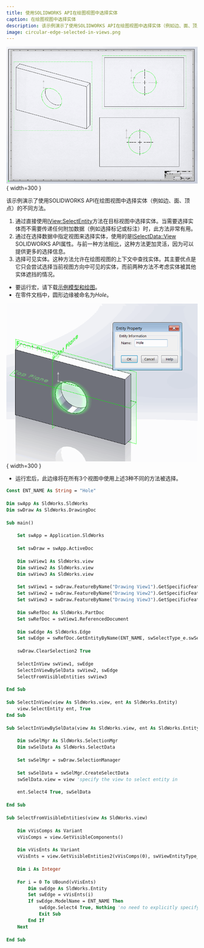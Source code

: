 ```yaml
---
title: 使用SOLIDWORKS API在绘图视图中选择实体
caption: 在绘图视图中选择实体
description: 该示例演示了使用SOLIDWORKS API在绘图视图中选择实体（例如边、面、顶点）的不同方法。
image: circular-edge-selected-in-views.png
---
```

![在3个绘图视图中选择了命名边](circular-edge-selected-in-views.png){ width=300 }

该示例演示了使用SOLIDWORKS API在绘图视图中选择实体（例如边、面、顶点）的不同方法。

1. 通过直接使用[IView:SelectEntity](https://help.solidworks.com/2012/english/api/sldworksapi/SolidWorks.Interop.sldworks~SolidWorks.Interop.sldworks.IView~SelectEntity.html)方法在目标视图中选择实体。当需要选择实体而不需要传递任何附加数据（例如选择标记或标注）时，此方法非常有用。
2. 通过在选择数据中指定视图来选择实体，使用的是[ISelectData::View](https://help.solidworks.com/2012/english/api/sldworksapi/SolidWorks.Interop.sldworks~SolidWorks.Interop.sldworks.ISelectData~View.html) SOLIDWORKS API属性。与前一种方法相比，这种方法更加灵活，因为可以提供更多的选择信息。
3. 选择可见实体。这种方法允许在绘图视图的上下文中查找实体。其主要优点是它只会尝试选择当前视图方向中可见的实体，而前两种方法不考虑实体被其他实体遮挡的情况。

* 要运行宏，请下载[示例模型和绘图](plate-with-hole.zip)。
* 在零件文档中，圆形边缘被命名为*Hole*。

![在SOLIDWORKS零件中命名的边缘](named-edge.png){ width=300 }

* 运行宏后，此边缘将在所有3个视图中使用上述3种不同的方法被选择。

~~~ vb
Const ENT_NAME As String = "Hole"

Dim swApp As SldWorks.SldWorks
Dim swDraw As SldWorks.DrawingDoc

Sub main()

    Set swApp = Application.SldWorks
    
    Set swDraw = swApp.ActiveDoc
    
    Dim swView1 As SldWorks.view
    Dim swView2 As SldWorks.view
    Dim swView3 As SldWorks.view
    
    Set swView1 = swDraw.FeatureByName("Drawing View1").GetSpecificFeature()
    Set swView2 = swDraw.FeatureByName("Drawing View2").GetSpecificFeature()
    Set swView3 = swDraw.FeatureByName("Drawing View3").GetSpecificFeature()
    
    Dim swRefDoc As SldWorks.PartDoc
    Set swRefDoc = swView1.ReferencedDocument
    
    Dim swEdge As SldWorks.Edge
    Set swEdge = swRefDoc.GetEntityByName(ENT_NAME, swSelectType_e.swSelEDGES)
    
    swDraw.ClearSelection2 True
    
    SelectInView swView1, swEdge
    SelectInViewBySelData swView2, swEdge
    SelectFromVisibleEntities swView3
    
End Sub

Sub SelectInView(view As SldWorks.view, ent As SldWorks.Entity)
    view.SelectEntity ent, True
End Sub

Sub SelectInViewBySelData(view As SldWorks.view, ent As SldWorks.Entity)
    
    Dim swSelMgr As SldWorks.SelectionMgr
    Dim swSelData As SldWorks.SelectData
    
    Set swSelMgr = swDraw.SelectionManager
    
    Set swSelData = swSelMgr.CreateSelectData
    swSelData.view = view 'specify the view to select entity in
    
    ent.Select4 True, swSelData
    
End Sub

Sub SelectFromVisibleEntities(view As SldWorks.view)
    
    Dim vVisComps As Variant
    vVisComps = view.GetVisibleComponents()
    
    Dim vVisEnts As Variant
    vVisEnts = view.GetVisibleEntities2(vVisComps(0), swViewEntityType_e.swViewEntityType_Edge)
    
    Dim i As Integer
    
    For i = 0 To UBound(vVisEnts)
        Dim swEdge As SldWorks.Entity
        Set swEdge = vVisEnts(i)
        If swEdge.ModelName = ENT_NAME Then
            swEdge.Select4 True, Nothing 'no need to explicitly specify the view to select in as pointer to the entity already belongs to the view
            Exit Sub
        End If
    Next
    
End Sub
~~~